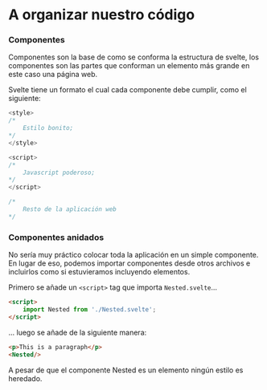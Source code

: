 # A organizar nuestro código

### Componentes
Componentes son la base de como se conforma la estructura de svelte, los componentes son las partes que conforman un elemento más grande en este caso una página web.

Svelte tiene un formato el cual cada componente debe cumplir, como el siguiente:
```javascript
<style>
/*
    Estilo bonito;
*/
</style>

<script>
/*
    Javascript poderoso;
*/
</script>

/*
    Resto de la aplicación web
*/
```
### Componentes anidados

No sería muy práctico colocar toda la aplicación en un simple componente. En lugar de eso, podemos importar componentes desde otros archivos  e incluirlos como si estuvieramos incluyendo elementos.

Primero se añade un `<script>` tag que importa `Nested.svelte`...
```html
<script>
    import Nested from './Nested.svelte';
</script>
```
... luego se añade de la siguiente manera:
```html
<p>This is a paragraph</p>
<Nested/>
```
A pesar de que el componente Nested es un elemento ningún estilo es heredado.